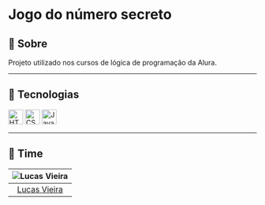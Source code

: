 # Jogo do número secreto

## 📝 Sobre

Projeto utilizado nos cursos de lógica de programação da Alura.

---

## 🚀 Tecnologias

<img src="https://cdn.jsdelivr.net/gh/devicons/devicon/icons/html5/html5-original.svg" alt="HTML5" width="30" height="30"/> <img src="https://cdn.jsdelivr.net/gh/devicons/devicon/icons/css3/css3-original.svg" alt="CSS3" width="30" height="30"/> <img src="https://cdn.jsdelivr.net/gh/devicons/devicon/icons/javascript/javascript-original.svg" alt="JavaScript" width="30" height="30"/>

---

## 👥 Time

| ![Lucas Vieira]([https://avatars.githubusercontent.com/u/58722041?v=4](https://avatars.githubusercontent.com/u/48965967?v=4)) |
|:--:|
| [Lucas Vieira](https://github.com/lucas-kiozy) |
